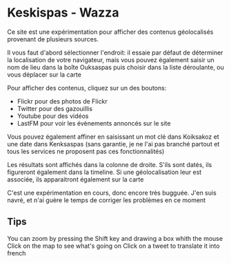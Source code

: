 # Keskispas - Wazza

Ce site est une expérimentation pour afficher des contenus géolocalisés provenant de plusieurs sources.

Il vous faut d'abord sélectionner l'endroit: il essaie par défaut de déterminer la localisation de votre navigateur, mais vous pouvez également saisir un nom de lieu dans la boîte Ouksaspas puis choisir dans la liste déroulante, ou vous déplacer sur la carte

Pour afficher des contenus, cliquez sur un des boutons:
- Flickr pour des photos de Flickr
- Twitter pour des gazouillis
- Youtube pour des vidéos
- LastFM pour voir les évènements annoncés sur le site

Vous pouvez également affiner en saisissant un mot clé dans Koiksakoz et une date dans Kenksaspas (sans garantie, je ne l'ai pas branché partout et tous les services ne proposent pas ces fonctionnalités)

Les résultats sont affichés dans la colonne de droite. S'ils sont datés, ils figureront également dans la timeline. Si une géolocalisation leur est associée, ils apparaitront également sur la carte

C'est une expérimentation en cours, donc encore très bugguée. J'en suis navré, et n'ai guère le temps de corriger les problèmes en ce moment

## Tips

You can zoom by pressing the Shift key and drawing a box whith the mouse
Click on the map to see what's going on
Click on a tweet to translate it into french

